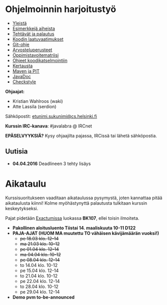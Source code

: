 # Ohjelmoinnin harjoitustyö
* [Yleistä](ohjeet/Yleistä.md)
* [Esimerkkejä aiheista](ohjeet/Esimerkkejä-aiheista.md)
* [Tehtävät ja palautus](ohjeet/Tehtävät-ja-palautus.md)
* [Koodin laatuvaatimukset](ohjeet/Koodin-laatuvaatimukset.md)
* [Git-ohje](ohjeet/Git-ohje.md)
* [Arvosteluperusteet](ohjeet/Arvosteluperusteet.md)
* [Oppimistavoitematriisi](http://www.cs.helsinki.fi/courses/58160/matriisi)
* [Ohjeet koodikatselmointiin](ohjeet/Koodikatselmointi.md)
* [Kertausta](ohjeet/Kertausta.md)
* [Maven ja PIT](ohjeet/Maven-ja-PIT.md)
* [JavaDoc](ohjeet/JavaDoc.md)
* [Checkstyle](ohjeet/Checkstyle.md)

**Ohjaajat:**
* Kristian Wahlroos (waki)
* Atte Lassila (serdion)

Sähköpostit: etunimi.sukunimi@cs.helsinki.fi

**Kurssin IRC-kanava**:
\#javalabra @ IRCnet

**EPÄSELVYYKSIÄ?** Kysy ohjaajilta pajassa, IRCissä tai lähetä sähköpostia.

## Uutisia
* **04.04.2016** Deadlineen 3 tehty lisäys

# Aikataulu

Kurssisuoritukseen vaaditaan aikataulussa pysymystä, joten kannattaa pitää aikataulusta kiinni! Kolme myöhästynyttä palautusta tulkitaan kurssin keskeytykseksi.

Pajat pidetään [Exactumissa](http://www.helsinki.fi/teknos/opetustilat/kumpula/gh2b/default.htm) luokassa **BK107**, ellei toisin ilmoiteta.

* **Pakollinen aloitusluento Tiistai 14. maaliskuuta 10-11 D122**
* **PAJA-AJAT (HUOM MA muutettu TO vähäisen kävijämäärän vuoksi!)**
  * ~~pe 18.03 klo. 12-14~~
  * ~~ma 21.03 klo. 10-12~~ 
  * ~~pe 01.04 klo. 12-14~~
  * ~~ma 04.04 klo. 10-12~~
  * ~~pe 08.04 klo. 12-14~~
  * to 14.04 klo. 10-12
  * pe 15.04 klo. 12-14
  * to 21.04 klo. 10-12
  * pe 22.04 klo. 12-14
  * to 28.04 klo. 10-12
  * pe 29.04 klo. 12-14
* **Demo pvm to-be-announced** 
